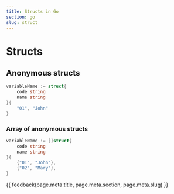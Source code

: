 ```yaml
---
title: Structs in Go
section: go
slug: struct
---
```


# Structs


## Anonymous structs

```go
variableName := struct{
    code string
    name string
}{
    "01", "John"
}
```

### Array of anonymous structs

```go
variableName := []struct{
    code string
    name string
}{
    {"01", "John"},
    {"02", "Mary"},
}
```


{{ feedback(page.meta.title, page.meta.section, page.meta.slug) }}
